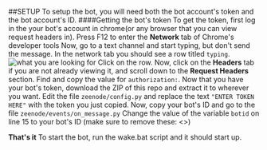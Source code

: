##SETUP
To setup the bot, you will need both the bot account's token and the bot account's ID.
####Getting the bot's token
To get the token, first log in the your bot's account in chrome(or any browser that you can view request headers in).
Press F12 to enter the **Network** tab of Chrome's developer tools
Now, go to a text channel and start typing, but don't send the message. In the network tab you should see a row titled `typing`.
![what you are looking for](https://i.imgur.com/k1GqlXp.png)
Click on the row.
Now, click on the **Headers** tab if you are not already viewing it, and scroll down to the **Request Headers** section.
Find and copy the value for `authorization:`.
Now that you have your bot's token, download the ZIP of this repo and extract it to wherever you want.
Edit the file `zeenode/config.py` and replace the text `"ENTER TOKEN HERE"` with the token you just copied.
Now, copy your bot's ID and go to the file `zeenode/events/on_message.py`
Change the value of the variable `botid` on line 15 to your bot's ID (make sure to remove these: <>)

**That's it**
To start the bot, run the wake.bat script and it should start up. 

